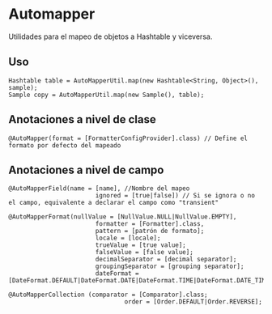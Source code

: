 # Automapper
Utilidades para el mapeo de objetos a Hashtable y viceversa.

## Uso

	Hashtable table = AutoMapperUtil.map(new Hashtable<String, Object>(), sample);
	Sample copy = AutoMapperUtil.map(new Sample(), table);
	
## Anotaciones a nivel de clase

	@AutoMapper(format = [FormatterConfigProvider].class) // Define el formato por defecto del mapeado
	
## Anotaciones a nivel de campo

	@AutoMapperField(name = [name], //Nombre del mapeo
							ignored = [true|false]) // Si se ignora o no el campo, equivalente a declarar el campo como "transient"

	@AutoMapperFormat(nullValue = [NullValue.NULL|NullValue.EMPTY],
							formatter = [Formatter].class,
							pattern = [patrón de formato];
							locale = [locale];
							trueValue = [true value];
							falseValue = [false value];
							decimalSeparator = [decimal separator];
							groupingSeparator = [grouping separator];
							dateFormat = [DateFormat.DEFAULT|DateFormat.DATE|DateFormat.TIME|DateFormat.DATE_TIME])

	@AutoMapperCollection (comparator = [Comparator].class;
									order = [Order.DEFAULT|Order.REVERSE];
